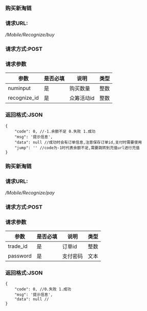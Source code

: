 ### **购买新淘链**
### 请求URL:  
*/Mobile/Recognize/buy* 
### 请求方式:POST 
### 请求参数  
|参数|是否必填|说明|类型|
|--|--|--|--|
|numinput|是|购买数量|整数|
|recognize_id|是|众筹活动id|整数|
### 返回格式:JSON  
```
{
    "code": 0, //-1.余额不足 0.失败 1.成功  
    "msg": '提示信息',
    "data": null //成功时会有订单信息,注意保存订单id,支付时需要使用
    "jump": '' //code为-1时代表余额不足,需要跳转到充值url进行充值
}
```
### **购买新淘链**
### 请求URL:  
*/Mobile/Recognize/pay* 
### 请求方式:POST 
### 请求参数  
|参数|是否必填|说明|类型|
|--|--|--|--|
|trade_id|是|订单id|整数|
|password|是|支付密码|文本|
### 返回格式:JSON  
```
{
    "code": 0, //0.失败 1.成功  
    "msg": '提示信息',
    "data": null //
}
```